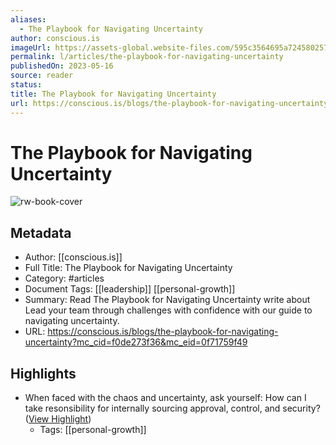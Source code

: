 ```yaml
---
aliases:
  - The Playbook for Navigating Uncertainty
author: conscious.is
imageUrl: https://assets-global.website-files.com/595c3564695a724580257cb3/6462cece934bb533f855a191_annie-spratt-2BHWQnj1QhM-unsplash.jpg
permalink: l/articles/the-playbook-for-navigating-uncertainty
publishedOn: 2023-05-16
source: reader
status: 
title: The Playbook for Navigating Uncertainty
url: https://conscious.is/blogs/the-playbook-for-navigating-uncertainty?mc_cid=f0de273f36&mc_eid=0f71759f49
---
```

# The Playbook for Navigating Uncertainty

![rw-book-cover](https://assets-global.website-files.com/595c3564695a724580257cb3/6462cece934bb533f855a191_annie-spratt-2BHWQnj1QhM-unsplash.jpg)

## Metadata

- Author: [[conscious.is]]
- Full Title: The Playbook for Navigating Uncertainty
- Category: #articles
- Document Tags: [[leadership]] [[personal-growth]]
- Summary: Read The Playbook for Navigating Uncertainty write about Lead your team through challenges with confidence with our guide to navigating uncertainty.
- URL: https://conscious.is/blogs/the-playbook-for-navigating-uncertainty?mc_cid=f0de273f36&mc_eid=0f71759f49

## Highlights

- When faced with the chaos and uncertainty, ask yourself:
  How can I take resonsibility for internally sourcing approval, control, and security? ([View Highlight](https://read.readwise.io/read/01h2qb10nx9hs6yf7h41r0f4as))
    - Tags: [[personal-growth]]
